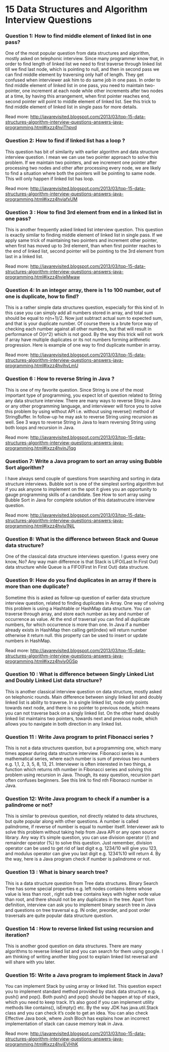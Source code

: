 # 15 Data Structures and Algorithm Interview Questions

### Question 1: How to find middle element of linked list in one pass?

One of the most popular question from data structures and algorithm, mostly asked on telephonic interview. Since many programmer know that, in order to find length of linked list we need to first traverse through linked list till we find last node, which is pointing to null, and then in second pass we can find middle element by traversing only half of length. They get confused when interviewer ask him to do same job in one pass. In order to find middle element of linked list in one pass, you need to maintain two-pointer, one increment at each node while other increments after two nodes at a time, by having this arrangement, when first pointer reaches end, second pointer will point to middle element of linked list. See this trick to find middle element of linked list in single pass for more details.

Read more: http://javarevisited.blogspot.com/2013/03/top-15-data-structures-algorithm-interview-questions-answers-java-programming.html#ixzz4hviThpvd

### Question 2: How to find if linked list has a loop ?

This question has bit of similarity with earlier algorithm and data structure interview question. I mean we can use two pointer approach to solve this problem. If we maintain two pointers, and we increment one pointer after processing two nodes and other after processing every node, we are likely to find a situation where both the pointers will be pointing to same node. This will only happen if linked list has loop.

Read more: http://javarevisited.blogspot.com/2013/03/top-15-data-structures-algorithm-interview-questions-answers-java-programming.html#ixzz4hviafxUM

### Question 3 : How to find 3rd element from end in a linked list in one pass?

This is another frequently asked linked list interview question. This question is exactly similar to finding middle element of linked list in single pass. If we apply same trick of maintaining two pointers and increment other pointer, when first has moved up to 3rd element, than when first pointer reaches to the end of linked list, second pointer will be pointing to the 3rd element from last in a linked list.

Read more: http://javarevisited.blogspot.com/2013/03/top-15-data-structures-algorithm-interview-questions-answers-java-programming.html#ixzz4hvieMwaw

### Question 4: In an integer array, there is 1 to 100 number, out of one is duplicate, how to find?

This is a rather simple data structures question, especially for this kind of. In this case you can simply add all numbers stored in array, and total sum should be equal to n(n+1)/2. Now just subtract actual sum to expected sum, and that is your duplicate number. Of course there is a brute force way of checking each number against all other numbers, but that will result in performance of O(n^2) which is not good. By the way this trick will not work if array have multiple duplicates or its not numbers forming arithmetic progression. Here is example of one way to find duplicate number in array.

Read more: http://javarevisited.blogspot.com/2013/03/top-15-data-structures-algorithm-interview-questions-answers-java-programming.html#ixzz4hvihvLmU

### Question 6 : How to reverse String in Java ?

This is one of my favorite question. Since String is one of the most important type of programming, you expect lot of question related to String any data structure interview. There are many ways to reverse Sting in Java or any other programming language, and interviewer will force you to solve this problem by using without API i.e. without using reverse() method of StringBuffer. In follow-up he may ask to reverse String using recursion as well. See 3 ways to reverse String in Java to learn reversing String using both loops and recursion in Java.

Read more: http://javarevisited.blogspot.com/2013/03/top-15-data-structures-algorithm-interview-questions-answers-java-programming.html#ixzz4hvinJ1qg

### Question 7: Write a Java program to sort an array using Bubble Sort algorithm?

I have always send couple of questions from searching and sorting in data structure interviews. Bubble sort is one of the simplest sorting algorithm but if you ask anyone to implement on the spot it gives you an opportunity to gauge programming skills of a candidate. See How to sort array using Bubble Sort in Java for complete solution of this datastrucutre interview question.

Read more: http://javarevisited.blogspot.com/2013/03/top-15-data-structures-algorithm-interview-questions-answers-java-programming.html#ixzz4hviu1NjL

### Question 8: What is the difference between Stack and Queue data structure?

One of the classical data structure interviews question. I guess every one know, No? Any way main difference is that Stack is LIFO(Last In First Out) data structure while Queue is a FIFO(First In First Out) data structure.

### Question 9: How do you find duplicates in an array if there is more than one duplicate?

Sometime this is asked as follow-up question of earlier data structure interview question, related to finding duplicates in Array. One way of solving this problem is using a Hashtable or HashMap data structure. You can traverse through array, and store each number as key and number of occurrence as value. At the end of traversal you can find all duplicate numbers, for which occurrence is more than one. In Java if a number already exists in HashMap then calling get(index) will return number otherwise it return null. this property can be used to insert or update numbers in HashMap.

Read more: http://javarevisited.blogspot.com/2013/03/top-15-data-structures-algorithm-interview-questions-answers-java-programming.html#ixzz4hviy0GSp

### Question 10 : What is difference between Singly Linked List and Doubly Linked List data structure?

This is another classical interview question on data structure, mostly asked on telephonic rounds. Main difference between singly linked list and doubly linked list is ability to traverse. In a single linked list, node only points towards next node, and there is no pointer to previous node, which means you can not traverse back on a singly linked list. On the other hand doubly linked list maintains two pointers, towards next and previous node, which allows you to navigate in both direction in any linked list.

### Question 11 : Write Java program to print Fibonacci series ?

This is not a data structures question, but a programming one, which many times appear during data structure interview. Fibonacci series is a mathematical series, where each number is sum of previous two numbers e.g. 1,1, 2, 3, 5, 8, 13, 21. Interviewer is often interested in two things, a function which returns nth number in Fibonacci series and solving this problem using recursion in Java. Though, its easy question, recursion part often confuses beginners. See this link to find nth Fibonacci number in Java.

### Question 12: Write Java program to check if a number is a palindrome or not?

This is similar to previous question, not directly related to data structures, but quite popular along with other questions. A number is called palindrome, if reverse of number is equal to number itself. Interviewer ask to solve this problem without taking help from Java API or any open source library. Any way it’s simple question, you can use division operator (/) and remainder operator (%) to solve this question. Just remember, division operator can be used to get rid of last digit e.g. 1234/10 will give you 123, and modulus operator can give you last digit e.g. 1234%10 will return 4. By the way, here is a Java program check if number is palindrome or not.

### Question 13 : What is binary search tree?

This is a data structure question from Tree data structures. Binary Search Tree has some special properties e.g. left nodes contains items whose value is less than root , right sub tree contains keys with higher node value than root, and there should not be any duplicates in the tree. Apart from definition, interview can ask you to implement binary search tree in Java and questions on tree traversal e.g. IN order, preorder, and post order traversals are quite popular data structure question.

### Question 14 : How to reverse linked list using recursion and iteration?

This is another good question on data structures. There are many algorithms to reverse linked list and you can search for them using google. I am thinking of writing another blog post to explain linked list reversal and will share with you later.


### Question 15: Write a Java program to implement Stack in Java?

You can implement Stack by using array or linked list. This question expect you to implement standard method provided by stack data structure e.g. push() and pop().  Both push() and pop() should be happen at top of stack, which you need to keep track. It’s also good if you can implement utility methods like contains(), isEmpty() etc. By the way JDK has java.util.Stack class and you can check it’s code to get an idea. You can also check Effective Java book, where Josh Bloch has explains how an incorrect implementation of stack can cause memory leak in Java.


Read more: http://javarevisited.blogspot.com/2013/03/top-15-data-structures-algorithm-interview-questions-answers-java-programming.html#ixzz4hvjEVHhK
